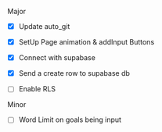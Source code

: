 Major
- [x] Update auto_git
- [x] SetUp Page animation & addInput Buttons
- [x] Connect with supabase
- [x] Send a create row to supabase db
- [ ] Enable RLS


Minor
- [ ] Word Limit on goals being input